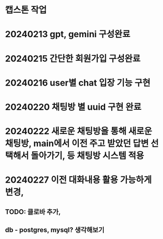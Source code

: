 # 캡스톤 작업
# 20240213 gpt, gemini 구성완료
# 20240215 간단한 회원가입 구성완료
# 20240216 user별 chat 입장 기능 구현
# 20240220 채팅방 별 uuid 구현 완료
# 20240222 새로운 채팅방을 통해 새로운 채팅방, main에서 이전 주고 받았던 답변 선택해서 돌아가기, 등 채팅방 시스템 적용
# 20240227 이전 대화내용 활용 가능하게 변경, 
## TODO: 클로바 추가, 

## db - postgres, mysql? 생각해보기
## 
